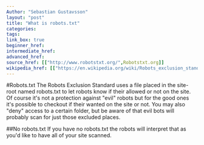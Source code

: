 ```yaml
---
Author: "Sebastian Gustavsson"
layout: "post"
title: "What is robots.txt"
categories:
tags:
link_box: true
beginner_href:
intermediate_href:
advanced_href:
source_href: [["http://www.robotstxt.org/",Robotstxt.org]]
wikipedia_href: [["https://en.wikipedia.org/wiki/Robots_exclusion_standard",Robots exclusion standard],["https://www.mediawiki.org/robots.txt",Wikipedias own robots.txt]]
---
```


#Robots.txt
The Robots Exclusion Standard uses a file placed in the site-root named robots.txt to let robots know if their allowed or not on the site.
Of course it's not a protection against "evil" robots but for the good ones it's possible to checkout if their wanted on the site or not. You may also "deny" access to a certain folder,
but be aware of that evil bots will probably scan for just those excluded places.

##No robots.txt
If you have no robots.txt the robots will interpret that as you'd like to have all of your site scanned.


